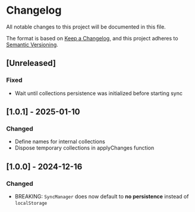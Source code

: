 # Changelog

All notable changes to this project will be documented in this file.

The format is based on [Keep a Changelog](https://keepachangelog.com/en/1.1.0/),
and this project adheres to [Semantic Versioning](https://semver.org/spec/v2.0.0.html).

## [Unreleased]

### Fixed

* Wait until collections persistence was initialized before starting sync

## [1.0.1] - 2025-01-10

### Changed

* Define names for internal collections
* Dispose temporary collections in applyChanges function

## [1.0.0] - 2024-12-16

### Changed

* BREAKING: `SyncManager` does now default to **no persistence** instead of `localStorage`
